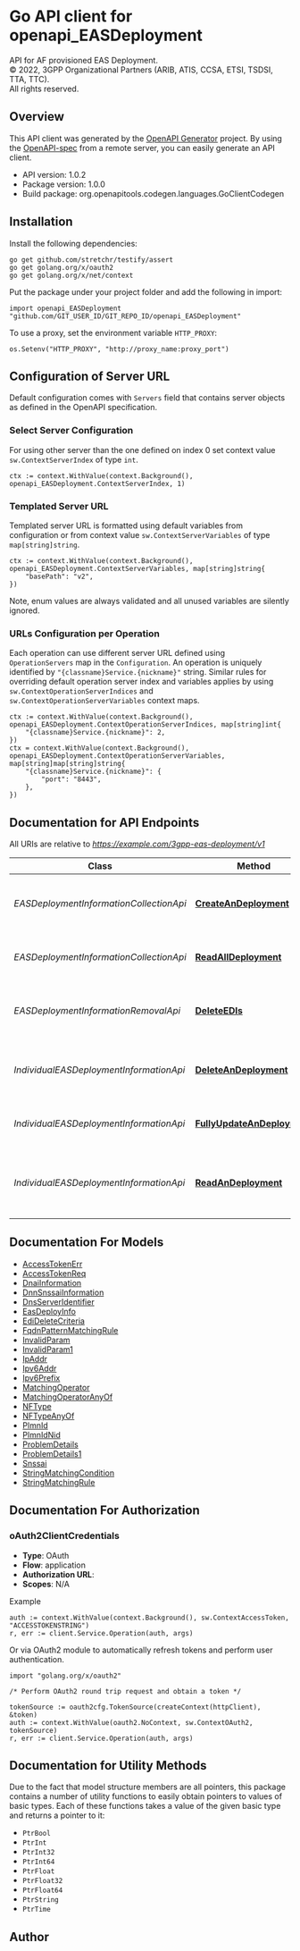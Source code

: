 # Go API client for openapi_EASDeployment

API for AF provisioned EAS Deployment.  
© 2022, 3GPP Organizational Partners (ARIB, ATIS, CCSA, ETSI, TSDSI, TTA, TTC).  
All rights reserved.


## Overview
This API client was generated by the [OpenAPI Generator](https://openapi-generator.tech) project.  By using the [OpenAPI-spec](https://www.openapis.org/) from a remote server, you can easily generate an API client.

- API version: 1.0.2
- Package version: 1.0.0
- Build package: org.openapitools.codegen.languages.GoClientCodegen

## Installation

Install the following dependencies:

```shell
go get github.com/stretchr/testify/assert
go get golang.org/x/oauth2
go get golang.org/x/net/context
```

Put the package under your project folder and add the following in import:

```golang
import openapi_EASDeployment "github.com/GIT_USER_ID/GIT_REPO_ID/openapi_EASDeployment"
```

To use a proxy, set the environment variable `HTTP_PROXY`:

```golang
os.Setenv("HTTP_PROXY", "http://proxy_name:proxy_port")
```

## Configuration of Server URL

Default configuration comes with `Servers` field that contains server objects as defined in the OpenAPI specification.

### Select Server Configuration

For using other server than the one defined on index 0 set context value `sw.ContextServerIndex` of type `int`.

```golang
ctx := context.WithValue(context.Background(), openapi_EASDeployment.ContextServerIndex, 1)
```

### Templated Server URL

Templated server URL is formatted using default variables from configuration or from context value `sw.ContextServerVariables` of type `map[string]string`.

```golang
ctx := context.WithValue(context.Background(), openapi_EASDeployment.ContextServerVariables, map[string]string{
	"basePath": "v2",
})
```

Note, enum values are always validated and all unused variables are silently ignored.

### URLs Configuration per Operation

Each operation can use different server URL defined using `OperationServers` map in the `Configuration`.
An operation is uniquely identified by `"{classname}Service.{nickname}"` string.
Similar rules for overriding default operation server index and variables applies by using `sw.ContextOperationServerIndices` and `sw.ContextOperationServerVariables` context maps.

```golang
ctx := context.WithValue(context.Background(), openapi_EASDeployment.ContextOperationServerIndices, map[string]int{
	"{classname}Service.{nickname}": 2,
})
ctx = context.WithValue(context.Background(), openapi_EASDeployment.ContextOperationServerVariables, map[string]map[string]string{
	"{classname}Service.{nickname}": {
		"port": "8443",
	},
})
```

## Documentation for API Endpoints

All URIs are relative to *https://example.com/3gpp-eas-deployment/v1*

Class | Method | HTTP request | Description
------------ | ------------- | ------------- | -------------
*EASDeploymentInformationCollectionApi* | [**CreateAnDeployment**](docs/EASDeploymentInformationCollectionApi.md#createandeployment) | **Post** /{afId}/eas-deployment-info | Create a new Individual EAS Deployment information resource.
*EASDeploymentInformationCollectionApi* | [**ReadAllDeployment**](docs/EASDeploymentInformationCollectionApi.md#readalldeployment) | **Get** /{afId}/eas-deployment-info | Read all EAS Deployment information for a given AF
*EASDeploymentInformationRemovalApi* | [**DeleteEDIs**](docs/EASDeploymentInformationRemovalApi.md#deleteedis) | **Post** /remove-edis | Remove EAS Deployment Information based on given criteria.
*IndividualEASDeploymentInformationApi* | [**DeleteAnDeployment**](docs/IndividualEASDeploymentInformationApi.md#deleteandeployment) | **Delete** /{afId}/eas-deployment-info/{easDeployInfoId} | Deletes an already existing EAS Deployment information resource
*IndividualEASDeploymentInformationApi* | [**FullyUpdateAnDeployment**](docs/IndividualEASDeploymentInformationApi.md#fullyupdateandeployment) | **Put** /{afId}/eas-deployment-info/{easDeployInfoId} | Fully updates/replaces an existing resource
*IndividualEASDeploymentInformationApi* | [**ReadAnDeployment**](docs/IndividualEASDeploymentInformationApi.md#readandeployment) | **Get** /{afId}/eas-deployment-info/{easDeployInfoId} | Read an active Individual EAS Deployment Information resource for the AF


## Documentation For Models

 - [AccessTokenErr](docs/AccessTokenErr.md)
 - [AccessTokenReq](docs/AccessTokenReq.md)
 - [DnaiInformation](docs/DnaiInformation.md)
 - [DnnSnssaiInformation](docs/DnnSnssaiInformation.md)
 - [DnsServerIdentifier](docs/DnsServerIdentifier.md)
 - [EasDeployInfo](docs/EasDeployInfo.md)
 - [EdiDeleteCriteria](docs/EdiDeleteCriteria.md)
 - [FqdnPatternMatchingRule](docs/FqdnPatternMatchingRule.md)
 - [InvalidParam](docs/InvalidParam.md)
 - [InvalidParam1](docs/InvalidParam1.md)
 - [IpAddr](docs/IpAddr.md)
 - [Ipv6Addr](docs/Ipv6Addr.md)
 - [Ipv6Prefix](docs/Ipv6Prefix.md)
 - [MatchingOperator](docs/MatchingOperator.md)
 - [MatchingOperatorAnyOf](docs/MatchingOperatorAnyOf.md)
 - [NFType](docs/NFType.md)
 - [NFTypeAnyOf](docs/NFTypeAnyOf.md)
 - [PlmnId](docs/PlmnId.md)
 - [PlmnIdNid](docs/PlmnIdNid.md)
 - [ProblemDetails](docs/ProblemDetails.md)
 - [ProblemDetails1](docs/ProblemDetails1.md)
 - [Snssai](docs/Snssai.md)
 - [StringMatchingCondition](docs/StringMatchingCondition.md)
 - [StringMatchingRule](docs/StringMatchingRule.md)


## Documentation For Authorization



### oAuth2ClientCredentials


- **Type**: OAuth
- **Flow**: application
- **Authorization URL**: 
- **Scopes**: N/A

Example

```golang
auth := context.WithValue(context.Background(), sw.ContextAccessToken, "ACCESSTOKENSTRING")
r, err := client.Service.Operation(auth, args)
```

Or via OAuth2 module to automatically refresh tokens and perform user authentication.

```golang
import "golang.org/x/oauth2"

/* Perform OAuth2 round trip request and obtain a token */

tokenSource := oauth2cfg.TokenSource(createContext(httpClient), &token)
auth := context.WithValue(oauth2.NoContext, sw.ContextOAuth2, tokenSource)
r, err := client.Service.Operation(auth, args)
```


## Documentation for Utility Methods

Due to the fact that model structure members are all pointers, this package contains
a number of utility functions to easily obtain pointers to values of basic types.
Each of these functions takes a value of the given basic type and returns a pointer to it:

* `PtrBool`
* `PtrInt`
* `PtrInt32`
* `PtrInt64`
* `PtrFloat`
* `PtrFloat32`
* `PtrFloat64`
* `PtrString`
* `PtrTime`

## Author



